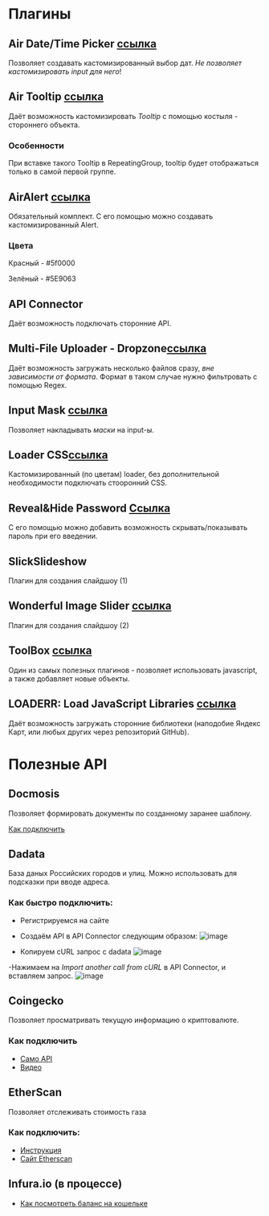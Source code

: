 # Плагины
## Air Date/Time Picker [ссылка](https://bubble.io/plugin/air-datetime-picker-1495642567089x595986733356023800)
Позволяет создавать кастомизированный выбор дат.
_Не позволяет кастомизировать input для него_!
## Air Tooltip [ссылка](https://bubble.io/plugin/air-tooltip-1498171554228x105618760361836540)
Даёт возможность кастомизировать _Tooltip_ с помощью костыля - стороннего объекта.
### Особенности 
При вставке такого Tooltip в RepeatingGroup, tooltip будет отображаться только в самой первой группе.
## AirAlert [ссылка](https://bubble.io/plugin/airalert-1515787032525x876315403042684900)
Обязательный комплект. С его помощью можно создавать кастомизированный Alert.
### Цвета
Красный - #5f0000

Зелёный - #5E9063
## API Connector
Даёт возможность подключать сторонние API.
## Multi-File Uploader - Dropzone[ссылка](https://bubble.io/plugin/airalert-1515787032525x876315403042684900)
Даёт возможность загружать несколько файлов сразу, _вне зависимости от формата_. Формат в таком случае нужно фильтровать с помощью Regex.
## Input Mask [ссылка](https://bubble.io/plugin/input-mask-1609444246883x924984661248573400)
Позволяет накладывать _маски_ на input-ы.
## Loader CSS[ссылка](https://bubble.io/plugin/loader-css-1615402288950x110240248310005760)
Кастомизированный (по цветам) loader, без дополнительной необходимости подключать стооронний CSS.
## Reveal&Hide Password [Ссылка](https://bubble.io/plugin/reveal--hide-password-1531310660066x700901076712292400)
С его помощью можно добавить возможность скрывать/показывать пароль при его введении.
## SlickSlideshow
Плагин для создания слайдшоу (1)
## Wonderful Image Slider [ссылка](https://bubble.io/plugin/wonderful-image-slider-1599995578736x177952455708377100)
Плагин для создания слайдшоу (2)
## ToolBox [ссылка](https://bubble.io/plugin/toolbox-1488796042609x768734193128308700)
Один из самых полезных плагинов - позволяет использовать javascript, а также добавляет новые объекты.
## LOADERR: Load JavaScript Libraries [ссылка](https://bubble.io/plugin/loaderr-load-javascript-libraries-1578370238326x529832048851943400)
Даёт возможность загружать сторонние библиотеки (наподобие Яндекс Карт, или любых других через репозиторий GitHub).

# Полезные API
## Docmosis
Позволяет формировать документы по созданному заранее шаблону.

[Как подключить](https://resources.docmosis.com/content/getting-started/generate-a-document-from-a-bubble-web-application)

## Dadata
База даных Российских городов и улиц. Можно использовать для подсказки при вводе адреса.
### Как быстро подключить:
- Регистрируемся на сайте
- Создаём API в API Connector следующим образом:
![image](https://user-images.githubusercontent.com/100406501/170166454-9e9122a3-0d98-4dd9-8871-8329f49fc4f8.png)

- Копируем cURL запрос с dadata
![image](https://user-images.githubusercontent.com/100406501/170166529-ca0456e8-020b-4868-8cb7-4929a44322d7.png)

-Нажимаем на _Import another call from cURL_ в API Connector, и вставляем запрос.
![image](https://user-images.githubusercontent.com/100406501/170166613-c8c8c283-bafc-44d5-a959-c5db23cb44d1.png)

## Coingecko
Позволяет просматривать текущую информацию о криптовалюте.
### Как подключить
- [Само API](https://www.coingecko.com/en/api/documentation)
- [Видео](https://youtu.be/_hk8HTTQPCE)

## EtherScan
Позволяет отслеживать стоимость газа
### Как подключить:
- [Инструкция](https://www.topcoder.com/thrive/articles/using-the-etherscan-api-and-bubble)
- [Сайт Etherscan](https://etherscan.io/)

## Infura.io (в процессе)
- [Как посмотреть баланс на кошельке](https://ncubesoftware.com/using-bubble-to-read-data-from-the-ethereum-blockchain/)
